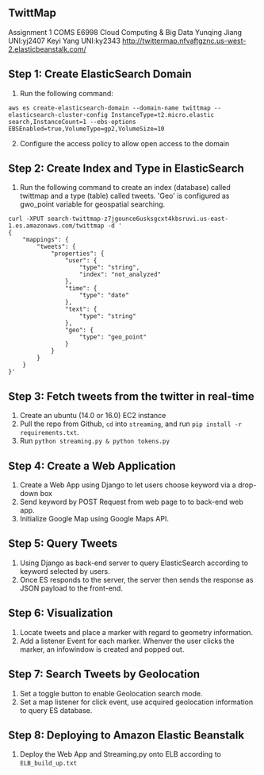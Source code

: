 ## TwittMap
Assignment 1 COMS E6998 Cloud Computing & Big Data
Yunqing Jiang  UNI:yj2407
Keyi Yang      UNI:ky2343
http://twittermap.nfvaftgznc.us-west-2.elasticbeanstalk.com/

## Step 1: Create ElasticSearch Domain
1. Run the following command:
```
aws es create-elasticsearch-domain --domain-name twittmap --elasticsearch-cluster-config InstanceType=t2.micro.elastic
search,InstanceCount=1 --ebs-options EBSEnabled=true,VolumeType=gp2,VolumeSize=10
```
2. Configure the access policy to allow open access to the domain

## Step 2: Create Index and Type in ElasticSearch
1. Run the following command to create an index (database) called twittmap and a type (table) called tweets. 'Geo' is configured as gwo_point variable for geospatial searching.
```
curl -XPUT search-twittmap-z7jgounce6usksgcxt4kbsruvi.us-east-1.es.amazonaws.com/twittmap -d '
{
    "mappings": {
        "tweets": {
            "properties": {
                "user": {
                    "type": "string",
                    "index": "not_analyzed"
                },
                "time": {
                    "type": "date"
                },
                "text": {
                    "type": "string"
                },
                "geo": {
                    "type": "geo_point"
                }
            }
        }
    }
}'
```

## Step 3: Fetch tweets from the twitter in real-time
1. Create an ubuntu (14.0 or 16.0) EC2 instance
2. Pull the repo from Github, `cd` into `streaming`, and run `pip install -r requirements.txt`.
3. Run `python streaming.py & python tokens.py`

## Step 4: Create a Web Application
1. Create a Web App using Django to let users choose keyword via a drop-down box
2. Send keyword by POST Request from web page to to back-end web app.
3. Initialize Google Map using Google Maps API.

## Step 5: Query Tweets
1. Using Django as back-end server to query ElasticSearch according to keyword selected by users.
2. Once ES responds to the server, the server then sends the response as JSON payload to the front-end.

## Step 6: Visualization
1. Locate tweets and place a marker with regard to geometry information.
2. Add a listener Event for each marker. Whenver the user clicks the marker, an infowindow is created and popped out.

## Step 7: Search Tweets by Geolocation
1. Set a toggle button to enable Geolocation search mode.
2. Set a map listener for click event, use acquired geolocation information to query ES database.

## Step 8: Deploying to Amazon Elastic Beanstalk
1. Deploy the Web App and Streaming.py onto ELB according to `ELB_build_up.txt`
